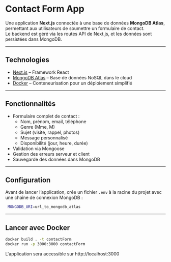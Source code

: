 # Contact Form App

Une application **Next.js** connectée à une base de données **MongoDB Atlas**, permettant aux utilisateurs de soumettre un formulaire de contact.  
Le backend est géré via les routes API de Next.js, et les données sont persistées dans MongoDB.

---

## Technologies

- [Next.js](https://nextjs.org/) – Framework React
- [MongoDB Atlas](https://www.mongodb.com/cloud/atlas) – Base de données NoSQL dans le cloud
- [Docker](https://www.docker.com/) – Conteneurisation pour un déploiement simplifié

---

## Fonctionnalités

- Formulaire complet de contact :
  - Nom, prénom, email, téléphone
  - Genre (Mme, M)
  - Sujet (visite, rappel, photos)
  - Message personnalisé
  - Disponibilité (jour, heure, durée)
- Validation via Mongoose
- Gestion des erreurs serveur et client
- Sauvegarde des données dans MongoDB

---

## Configuration

Avant de lancer l’application, crée un fichier `.env` à la racine du projet avec une chaîne de connexion MongoDB :
```bash
 MONGODB_URI=url_to_mongodb_atlas
```
 ---

##  Lancer avec Docker

```bash
docker build . -t contactForm
docker run -p 3000:3000 contactForm
```

L'application sera accessible sur http://localhost:3000

